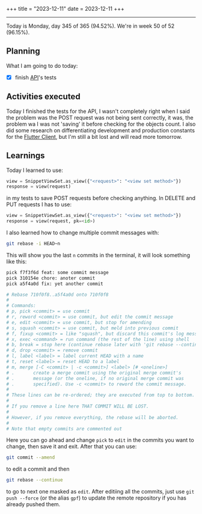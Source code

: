 +++
title = "2023-12-11"
date = 2023-12-11
+++

---

Today is Monday, day 345 of 365 (94.52%). We're in week 50 of 52 (96.15%).

## Planning

What I am going to do today:

- [x] finish [API](https://github.com/OmnicodeSolutions/luisa_drf_tutorial)'s tests

## Activities executed

Today I finished the tests for the API, I wasn't completely right when I said the problem was the POST request was not being sent correctly, it was, the problem wa I was not 'saving' it before checking for the objects count. I also did some research on differentiating development and production constants for the [Flutter Client](https://github.com/OmnicodeSolutions/luisa_drf_flutter_client), but I'm still a bit lost and will read more tomorrow.

## Learnings

Today I learned to use:

```python
view = SnippetViewSet.as_view({"<request>": "<view set method>"})
response = view(request)
```
in my tests to save POST requests before checking anything. In DELETE and PUT requests I has to use:

```python
view = SnippetViewSet.as_view({"<request>": "<view set method>"})
response = view(request, pk=<id>)
```
I also learned how to change multiple commit messages with:

```bash
git rebase -i HEAD~n
```

This will show you the last `n` commits in the terminal, it will look something like this:

```bash
pick f7f3f6d feat: some commit message
pick 310154e chore: anoter commit
pick a5f4a0d fix: yet another commit

# Rebase 710f0f8..a5f4a0d onto 710f0f8
#
# Commands:
# p, pick <commit> = use commit
# r, reword <commit> = use commit, but edit the commit message
# e, edit <commit> = use commit, but stop for amending
# s, squash <commit> = use commit, but meld into previous commit
# f, fixup <commit> = like "squash", but discard this commit's log message
# x, exec <command> = run command (the rest of the line) using shell
# b, break = stop here (continue rebase later with 'git rebase --continue')
# d, drop <commit> = remove commit
# l, label <label> = label current HEAD with a name
# t, reset <label> = reset HEAD to a label
# m, merge [-C <commit> | -c <commit>] <label> [# <oneline>]
# .       create a merge commit using the original merge commit's
# .       message (or the oneline, if no original merge commit was
# .       specified). Use -c <commit> to reword the commit message.
#
# These lines can be re-ordered; they are executed from top to bottom.
#
# If you remove a line here THAT COMMIT WILL BE LOST.
#
# However, if you remove everything, the rebase will be aborted.
#
# Note that empty commits are commented out
```

Here you can go ahead and change `pick` to `edit` in the commits you want to change, then save it and exit. After that you can use:

```bash
git commit --amend
```

to edit a commit and then

```bash
git rebase --continue
```

to go to next one masked as `edit`. After editiing all the commits, just use `git push --force` (or the alias `gpf`) to update the remote repository if you has already pushed them.
